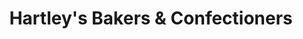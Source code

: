 ---
title: "Hartley's Bakers & Confectioners"
url: /brighouse/hartleys-bakers-and-confectioners/
shop: bakery
---
